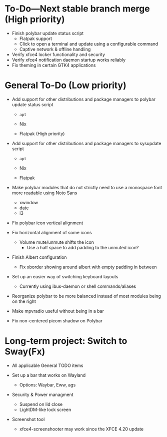 # To-Do—Next stable branch merge (High priority)

- Finish polybar update status script
  - Flatpak support
  - Click to open a terminal and update using a configurable command
  - Captive network & offline handling
- Verify xfce4 locker functionality and security
- Verify xfce4 notification daemon startup works reliably
- Fix theming in certain GTK4 applications

# General To-Do (Low priority)

- Add support for other distributions and package managers to polybar update status script
  
  - `apt`
  
  - Nix
  
  - Flatpak (High priority)

- Add support for other distributions and package managers to sysupdate script
  
  - `apt`
  
  - Nix
  
  - Flatpak

- Make polybar modules that do not strictly need to use a monospace font more readable using Noto Sans
  
  - xwindow
  - date
  - i3

- Fix polybar icon vertical alignment

- Fix horizontal alignment of some icons
  
  - Volume mute/unmute shifts the icon
    - Use a half space to add padding to the unmuted icon?

- Finish Albert configuration
  
  - Fix xborder showing around albert with empty padding in between

- Set up an easier way of switching keyboard layouts
  
  - Currently using ibus-daemon or shell commands/aliases

- Reorganize polybar to be more balanced instead of most modules being on the right

- Make mpvradio useful without being in a bar

- Fix non-centered picom shadow on Polybar

# Long-term project: Switch to Sway(Fx)

- All applicable General TODO items

- Set up a bar that works on Wayland
  
  - Options: Waybar, Eww, ags

- Security & Power managment
  
  - Suspend on lid close
  - LightDM-like lock screen

- Screenshot tool
  
  - xfce4-screenshooter may work since the XFCE 4.20 update
